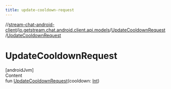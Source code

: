 ```yaml
---
title: update-cooldown-request
---
```

//[stream-chat-android-client](../../../index.md)/[io.getstream.chat.android.client.api.models](../index.md)/[UpdateCooldownRequest](index.md)/[UpdateCooldownRequest](UpdateCooldownRequest.md)



# UpdateCooldownRequest  
[androidJvm]  
Content  
fun [UpdateCooldownRequest](UpdateCooldownRequest.md)(cooldown: [Int](https://kotlinlang.org/api/latest/jvm/stdlib/kotlin/-int/index.html))  



